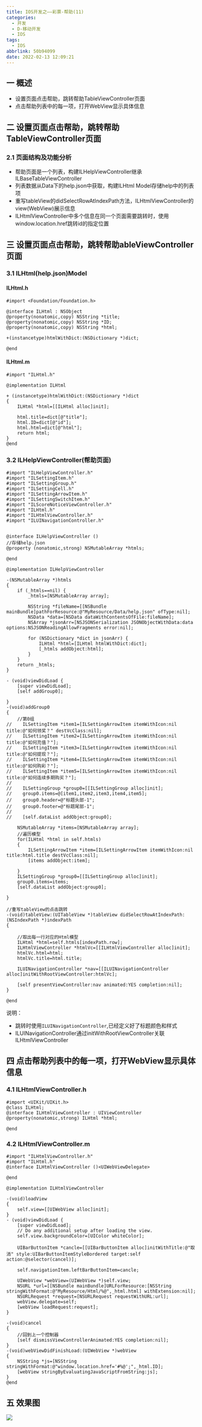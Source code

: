 ```yaml
---
title: IOS开发之——彩票-帮助(11)
categories:
  - 开发
  - D-移动开发
  - IOS
tags:
  - IOS
abbrlink: 50b94099
date: 2022-02-13 12:09:21
---
```

## 一 概述

* 设置页面点击帮助，跳转帮助TableViewController页面
* 点击帮助列表中的每一项，打开WebView显示具体信息

<!--more-->

## 二 设置页面点击帮助，跳转帮助TableViewController页面

### 2.1 页面结构及功能分析

* 帮助页面是一个列表，构建ILHelpViewController继承ILBaseTableViewController
* 列表数据从Data下的help.json中获取，构建ILHtml Model存储help中的列表项
* 重写tableView的didSelectRowAtIndexPath方法，ILHtmlViewController的view(WebView)展示信息
* ILHtmlViewController中多个信息在同一个页面需要跳转时，使用window.location.href跳转id的指定位置

##  三 设置页面点击帮助，跳转帮助ableViewController页面

### 3.1 ILHtml(help.json)Model

#### ILHtml.h

```
#import <Foundation/Foundation.h>

@interface ILHtml : NSObject
@property(nonatomic,copy) NSString *title;
@property(nonatomic,copy) NSString *ID;
@property(nonatomic,copy) NSString *html;

+(instancetype)htmlWithDict:(NSDictionary *)dict;

@end
```

####  ILHtml.m

```
#import "ILHtml.h"

@implementation ILHtml

+ (instancetype)htmlWithDict:(NSDictionary *)dict
{
    ILHtml *html=[[ILHtml alloc]init];
    
    html.title=dict[@"title"];
    html.ID=dict[@"id"];
    html.html=dict[@"html"];
    return html;
}
@end
```

### 3.2 ILHelpViewController(帮助页面)

```
#import "ILHelpViewController.h"
#import "ILSettingItem.h"
#import "ILSettingGroup.h"
#import "ILSettingCell.h"
#import "ILSettingArrowItem.h"
#import "ILSettingSwitchItem.h"
#import "ILScoreNoticeViewController.h"
#import "ILHtml.h"
#import "ILHtmlViewController.h"
#import "ILUINavigationController.h"


@interface ILHelpViewController ()
//存储help.json
@property (nonatomic,strong) NSMutableArray *htmls;

@end

@implementation ILHelpViewController

-(NSMutableArray *)htmls
{
    if (_htmls==nil) {
        _htmls=[NSMutableArray array];
        
        NSString *fileName=[[NSBundle mainBundle]pathForResource:@"MyResource/Data/help.json" ofType:nil];
        NSData *data=[NSData dataWithContentsOfFile:fileName];
        NSArray *jsonArr=[NSJSONSerialization JSONObjectWithData:data options:NSJSONReadingAllowFragments error:nil];

        for (NSDictionary *dict in jsonArr) {
            ILHtml *html=[ILHtml htmlWithDict:dict];
            [_htmls addObject:html];
        }
    }
    return _htmls;
}

- (void)viewDidLoad {
    [super viewDidLoad];
    [self addGroup0];

}
-(void)addGroup0
{
    //第0组
//    ILSettingItem *item1=[ILSettingArrowItem itemWithIcon:nil title:@"如何领奖？" destVcClass:nil];
//    ILSettingItem *item2=[ILSettingArrowItem itemWithIcon:nil title:@"如何充值？"];
//    ILSettingItem *item3=[ILSettingArrowItem itemWithIcon:nil title:@"如何提现？"];
//    ILSettingItem *item4=[ILSettingArrowItem itemWithIcon:nil title:@"如何购彩？"];
//    ILSettingItem *item5=[ILSettingArrowItem itemWithIcon:nil title:@"如何连续多期购买？"];
//
//    ILSettingGroup *group0=[[ILSettingGroup alloc]init];
//    group0.items=@[item1,item2,item3,item4,item5];
//    group0.header=@"标题头部-1";
//    group0.footer=@"标题尾部-1";
//
//    [self.dataList addObject:group0];
    
    NSMutableArray *items=[NSMutableArray array];
    //遍历模型
    for(ILHtml *html in self.htmls)
    {
        ILSettingArrowItem *item=[ILSettingArrowItem itemWithIcon:nil title:html.title destVcClass:nil];
        [items addObject:item];
        
    }
    ILSettingGroup *group0=[[ILSettingGroup alloc]init];
    group0.items=items;
    [self.dataList addObject:group0];

}

//重写tableView的点击跳转
-(void)tableView:(UITableView *)tableView didSelectRowAtIndexPath:(NSIndexPath *)indexPath
{
    
    //取出每一行对应的Html模型
    ILHtml *html=self.htmls[indexPath.row];
    ILHtmlViewController *htmlVc=[[ILHtmlViewController alloc]init];
    htmlVc.html=html;
    htmlVc.title=html.title;
    
    ILUINavigationController *nav=[[ILUINavigationController alloc]initWithRootViewController:htmlVc];
    
    [self presentViewController:nav animated:YES completion:nil];
}

@end
```

说明：

* 跳转时使用`ILUINavigationController`,已经定义好了标题颜色和样式
* ILUINavigationController通过initWithRootViewController关联ILHtmlViewController

## 四 点击帮助列表中的每一项，打开WebView显示具体信息

### 4.1 ILHtmlViewController.h

```
#import <UIKit/UIKit.h>
@class ILHtml;
@interface ILHtmlViewController : UIViewController
@property(nonatomic,strong) ILHtml *html;

@end
```

### 4.2 ILHtmlViewController.m

```
#import "ILHtmlViewController.h"
#import "ILHtml.h"
@interface ILHtmlViewController ()<UIWebViewDelegate>

@end

@implementation ILHtmlViewController

-(void)loadView
{
    self.view=[[UIWebView alloc]init];
}
- (void)viewDidLoad {
    [super viewDidLoad];
    // Do any additional setup after loading the view.
    self.view.backgroundColor=[UIColor whiteColor];
    
    UIBarButtonItem *cancle=[[UIBarButtonItem alloc]initWithTitle:@"取消" style:UIBarButtonItemStyleBordered target:self action:@selector(cancel)];
    
    self.navigationItem.leftBarButtonItem=cancle;
    
    UIWebView *webView=(UIWebView *)self.view;
    NSURL *url=[[NSBundle mainBundle]URLForResource:[NSString stringWithFormat:@"MyResource/Html/%@",_html.html] withExtension:nil];
    NSURLRequest *request=[NSURLRequest requestWithURL:url];
    webView.delegate=self;
    [webView loadRequest:request];
}

-(void)cancel
{
    //回到上一个控制器
    [self dismissViewControllerAnimated:YES completion:nil];
}
-(void)webViewDidFinishLoad:(UIWebView *)webView
{
    NSString *js=[NSString stringWithFormat:@"window.location.href='#%@';",_html.ID];
    [webView stringByEvaluatingJavaScriptFromString:js];
}
@end
```

## 五 效果图

![][1]


[1]:https://jsd.onmicrosoft.cn/gh/PGzxc/CDN/blog-ios/ios-caipiao-help-view.gif